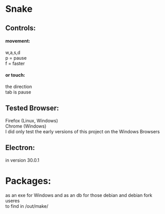 # Snake
## Controls:
#### movement:
w,a,s,d\
p = pause\
f = faster
#### or touch:
the direction\
tab is pause
## Tested Browser:
Firefox (Linux, Windows)\
Chrome (Windows)\
I did only test the early versions of this project on the Windows Browsers  
## Electron:
in version 30.0.1
# Packages:
as an exe for Windows and as an db for those debian and debian fork useres\
to find in /out/make/